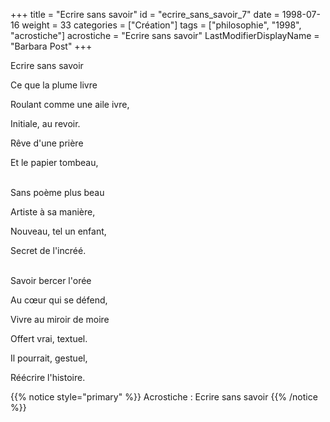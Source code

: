 +++
title = "Ecrire sans savoir"
id = "ecrire_sans_savoir_7"
date = 1998-07-16
weight = 33
categories = ["Création"]
tags = ["philosophie", "1998", "acrostiche"]
acrostiche = "Ecrire sans savoir"
LastModifierDisplayName = "Barbara Post"
+++

Ecrire sans savoir

Ce que la plume livre

Roulant comme une aile ivre,

Initiale, au revoir.

Rêve d'une prière

Et le papier tombeau,

 \
Sans poème plus beau

Artiste à sa manière,

Nouveau, tel un enfant,

Secret de l'incréé.

 \
Savoir bercer l'orée

Au cœur qui se défend,

Vivre au miroir de moire

Offert vrai, textuel.

Il pourrait, gestuel,

Réécrire l'histoire.

{{% notice style="primary" %}}
Acrostiche : Ecrire sans savoir
{{% /notice %}}
